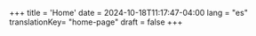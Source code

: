 +++
title = 'Home'
date = 2024-10-18T11:17:47-04:00
lang = "es"
translationKey= "home-page"
draft = false
+++
